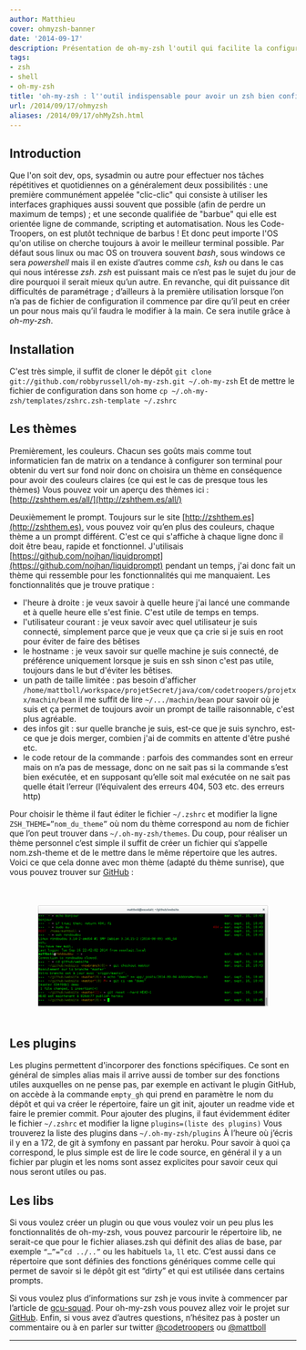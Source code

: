 ```yaml
---
author: Matthieu
cover: ohmyzsh-banner
date: '2014-09-17'
description: Présentation de oh-my-zsh l'outil qui facilite la configuration du shell zsh
tags:
- zsh
- shell
- oh-my-zsh
title: 'oh-my-zsh : l''outil indispensable pour avoir un zsh bien configuré.'
url: /2014/09/17/ohmyzsh
aliases: /2014/09/17/ohMyZsh.html
---
```



## Introduction
Que l'on soit dev, ops, sysadmin ou autre pour effectuer nos tâches répétitives et quotidiennes on a généralement deux possibilités : une première communément appelée "clic-clic" qui consiste à utiliser les interfaces graphiques aussi souvent que possible (afin de perdre un maximum de temps) ; et une seconde qualifiée de "barbue" qui elle est orientée ligne de commande, scripting et automatisation.
Nous les Code-Troopers, on est plutôt technique de barbus ! Et donc peut importe l'OS qu'on utilise on cherche toujours à avoir le meilleur terminal possible.
Par défaut sous linux ou mac OS on trouvera souvent _bash_, sous windows ce sera _powershell_ mais il en existe d’autres comme _csh_, _ksh_ ou dans le cas qui nous intéresse _zsh_.
_zsh_ est puissant mais ce n’est pas le sujet du jour de dire pourquoi il serait mieux qu’un autre. En revanche, qui dit puissance dit difficultés de paramétrage ;
d’ailleurs à la première utilisation lorsque l’on n’a pas de fichier de configuration il commence par dire qu’il peut en créer un pour nous mais qu’il faudra le modifier à la main.
Ce sera inutile grâce à _oh-my-zsh_.



## Installation
C'est très simple, il suffit de cloner le dépôt
`git clone git://github.com/robbyrussell/oh-my-zsh.git ~/.oh-my-zsh`
Et de mettre le fichier de configuration dans son home
`cp ~/.oh-my-zsh/templates/zshrc.zsh-template ~/.zshrc`

## Les thèmes
Premièrement, les couleurs. Chacun ses goûts mais comme tout  informaticien fan de  matrix on a tendance à configurer son terminal pour obtenir du vert sur fond noir donc on choisira un thème en conséquence pour avoir des couleurs claires (ce qui est le cas de presque tous les thèmes) Vous pouvez voir un aperçu des thèmes ici : [http://zshthem.es/all/](http://zshthem.es/all/)

Deuxièmement le prompt. Toujours sur le site [http://zshthem.es](http://zshthem.es), vous pouvez voir qu’en plus des couleurs, chaque thème a un prompt différent. C'est ce qui s'affiche à chaque ligne donc il doit être beau, rapide et fonctionnel.
J'utilisais [https://github.com/nojhan/liquidprompt](https://github.com/nojhan/liquidprompt) pendant un temps, j'ai donc fait un thème qui ressemble pour les fonctionnalités qui me manquaient. Les fonctionnalités que je trouve pratique :

 - l'heure à droite : je veux savoir à quelle heure j'ai lancé une commande et à quelle heure elle s'est finie. C'est utile de temps en temps.
 - l'utilisateur courant : je veux savoir avec quel utilisateur je suis connecté, simplement parce que je veux que ça crie si je suis en root pour éviter de faire des bêtises
 - le hostname : je veux savoir sur quelle machine je suis connecté, de préférence uniquement lorsque je suis en ssh sinon c'est pas utile, toujours dans le but d'éviter les bêtises.
 - un path de taille limitée : pas besoin d'afficher `/home/mattboll/workspace/projetSecret/java/com/codetroopers/projetxx/machin/bean` il me suffit de lire `~/.../machin/bean` pour savoir où je suis et ça permet de toujours avoir un prompt de taille raisonnable, c'est plus agréable.
 - des infos git : sur quelle branche je suis, est-ce que je suis synchro, est-ce que je dois merger, combien j'ai de commits en attente d'être pushé etc.
 - le code retour de la commande : parfois des commandes sont en erreur mais on n’a pas de message, donc on ne sait pas si la commande s’est bien exécutée, et en supposant qu’elle soit mal exécutée on ne sait pas quelle était l’erreur (l’équivalent des erreurs 404, 503 etc. des erreurs http)

Pour choisir le thème il faut éditer le fichier `~/.zshrc` et modifier la ligne
`ZSH_THEME=”nom_du_theme”` où nom du thème correspond au nom de fichier que l’on peut trouver dans `~/.oh-my-zsh/themes`. Du coup, pour réaliser un thème personnel c’est simple il suffit de créer un fichier qui s’appelle nom.zsh-theme et de le mettre dans le même répertoire que les autres.
Voici ce que cela donne avec mon thème (adapté du thème sunrise), que vous pouvez trouver  sur [GitHub](https://raw.githubusercontent.com/mattboll/zshrc/master/mattboll.zsh-theme) :

<div style="text-align:center;margin:50px">
<a style="display: inline" href="/images/postOhMyZsh/oh-my-zsh-theme.png" data-lightbox="image-0" title="Thème oh-my-zsh">
        <img class="medium" src="/images/postOhMyZsh/oh-my-zsh-theme.png" alt="Thème oh-my-zsh"/>
</a>
</div>

## Les plugins
Les plugins permettent d'incorporer des fonctions spécifiques. Ce sont en général de simples alias mais il arrive aussi de tomber sur des fonctions utiles auxquelles on ne pense pas, par exemple en activant le plugin GitHub, on accède à la commande `empty_gh` qui prend en paramètre le nom du dépôt et qui va créer le répertoire, faire un git init, ajouter un readme vide et faire le premier commit.
Pour ajouter des plugins, il faut évidemment éditer le fichier `~/.zshrc` et modifier la ligne `plugins=(liste des plugins)`
Vous trouverez la liste des plugins dans `~/.oh-my-zsh/plugins` À l’heure où j’écris il y en a 172, de git à symfony en passant par heroku. Pour savoir à quoi ça correspond, le plus simple est de lire le code source, en général il y a un fichier par plugin et les noms sont assez explicites pour savoir ceux qui nous seront utiles ou pas.

## Les libs
Si vous voulez créer un plugin ou que vous voulez voir un peu plus les fonctionnalités de oh-my-zsh, vous pouvez parcourir le répertoire lib, ne serait-ce que pour le fichier aliases.zsh qui définit des alias de base, par exemple `“…”=”cd ../..”` ou les habituels `la`, `ll` etc. C’est aussi dans ce répertoire que sont définies des fonctions génériques comme celle qui permet de savoir si le dépôt git est “dirty” et qui est utilisée dans certains prompts.


Si vous voulez plus d’informations sur zsh je vous invite à commencer par l’article de [gcu-squad](http://wiki.gcu.info/doku.php?id=unix:zsh_le_z_shell). Pour oh-my-zsh vous pouvez allez voir le projet sur [GitHub](https://github.com/robbyrussell/oh-my-zsh). Enfin, si vous avez d’autres questions, n’hésitez pas à poster un commentaire ou à en parler sur twitter [@codetroopers](http://twitter.com/codetroopers) ou [@mattboll](http://twitter.com/mattboll)


----------
